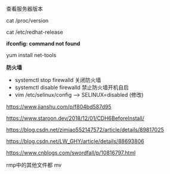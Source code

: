 查看服务器版本

cat  /proc/version

cat /etc/redhat-release 

**ifconfig: command not found**

yum install net-tools 

**防火墙**

- systemctl stop firewalld 关闭防火墙
- systemctl disable firewalld 禁止防火墙开机自启
- vim /etc/selinux/config —> SELINUX=disabled (修改)

https://www.jianshu.com/p/f804bd587d95

https://www.staroon.dev/2018/12/01/CDH6BeforeInstall/

https://blog.csdn.net/zimiao552147572/article/details/89817025

https://blog.csdn.net/LW_GHY/article/details/88693806

https://www.cnblogs.com/swordfall/p/10816797.html



rmp中的其他文件都 mv

